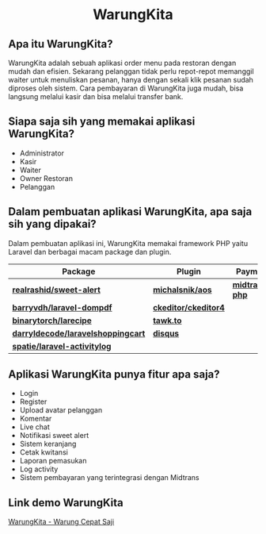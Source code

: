 <h1 align="center">WarungKita</h1>

## Apa itu WarungKita?

WarungKita adalah sebuah aplikasi order menu pada restoran dengan mudah dan efisien. Sekarang pelanggan tidak perlu repot-repot memanggil waiter untuk menuliskan pesanan, hanya dengan sekali klik pesanan sudah diproses oleh sistem. Cara pembayaran di WarungKita juga mudah, bisa langsung melalui kasir dan bisa melalui transfer bank.

## Siapa saja sih yang memakai aplikasi WarungKita?

-   Administrator
-   Kasir
-   Waiter
-   Owner Restoran
-   Pelanggan

## Dalam pembuatan aplikasi WarungKita, apa saja sih yang dipakai?

Dalam pembuatan aplikasi ini, WarungKita memakai framework PHP yaitu Laravel dan berbagai macam package dan plugin.

| Package                                                                                     | Plugin                                                  | Payment Gateway                                                       | Technology                                                                                                    |
| ------------------------------------------------------------------------------------------- | ------------------------------------------------------- | --------------------------------------------------------------------- | ------------------------------------------------------------------------------------------------------------- |
| **[realrashid/sweet-alert](https://github.com/realrashid/sweet-alert)**                     | **[michalsnik/aos](https://github.com/michalsnik/aos)** | **[midtrans/midtrans-php](https://github.com/Midtrans/midtrans-php)** | **[Laravel](https://laravel.com/https://github.com/Midtrans/midtrans-php)**                                   |
| **[barryvdh/laravel-dompdf](https://github.com/barryvdh/laravel-dompdf)**                   | **[ckeditor/ckeditor4](https://ckeditor.com/)**         |                                                                       | **[HTML](https://github.com/zidanindratama/zidanindratama-1819_rplb_praukk_19_muhamadzidanindratama)**        |
| **[binarytorch/larecipe](https://larecipe.binarytorch.com.my/)**                            | **[tawk.to](https://www.tawk.to/)**                     |                                                                       | **[CSS](https://github.com/zidanindratama/zidanindratama-1819_rplb_praukk_19_muhamadzidanindratama)**         |
| **[darryldecode/laravelshoppingcart](https://github.com/darryldecode/laravelshoppingcart)** | **[disqus](https://disqus.com/)**                       |                                                                       | **[JavaScript](https://github.com/zidanindratama/zidanindratama-1819_rplb_praukk_19_muhamadzidanindratama)**  |
| **[spatie/laravel-activitylog](https://github.com/spatie/laravel-activitylog)**             |                                                         |                                                                       | **[Bootstrap 4](https://github.com/zidanindratama/zidanindratama-1819_rplb_praukk_19_muhamadzidanindratama)** |

## Aplikasi WarungKita punya fitur apa saja?

-   Login
-   Register
-   Upload avatar pelanggan
-   Komentar
-   Live chat
-   Notifikasi sweet alert
-   Sistem keranjang
-   Cetak kwitansi
-   Laporan pemasukan
-   Log activity
-   Sistem pembayaran yang terintegrasi dengan Midtrans

## Link demo WarungKita

[WarungKita - Warung Cepat Saji](https://warungkita001.000webhostapp.com/)
